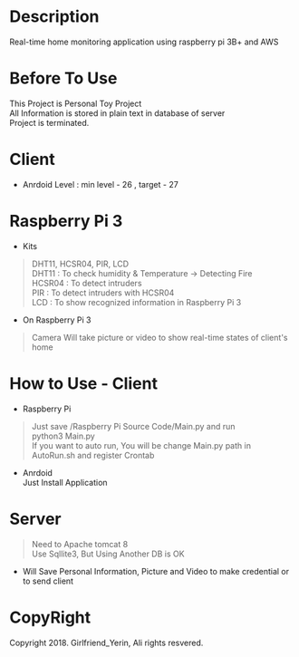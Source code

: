 # Description
Real-time home monitoring application using raspberry pi 3B+ and AWS

# Before To Use
This Project is Personal Toy Project \
All Information is stored in plain text in database of server \
Project is terminated.

# Client
- Anrdoid Level : min level - 26 , target - 27

# Raspberry Pi 3
- Kits
 > DHT11, HCSR04, PIR, LCD \
DHT11 : To check humidity & Temperature -> Detecting Fire \
HCSR04 : To detect intruders \
PIR : To detect intruders with HCSR04 \
LCD : To show recognized information in Raspberry Pi 3
 
- On Raspberry Pi 3
 > Camera
Will take picture or video to show real-time states of client's home

# How to Use - Client
- Raspberry Pi 
> Just save /Raspberry Pi Source Code/Main.py and run \
python3 Main.py \
> If you want to auto run, You will be change Main.py path in AutoRun.sh and register Crontab

- Anrdoid \
Just Install Application

# Server
> Need to Apache tomcat 8 \
Use Sqllite3, But Using Another DB is OK
- Will Save Personal Information, Picture and Video to make credential or to send client

# CopyRight
 Copyright 2018. Girlfriend_Yerin, Ali rights resvered.

